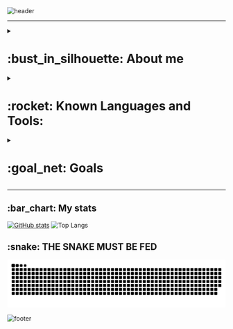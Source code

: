 <img src="https://capsule-render.vercel.app/api?type=waving&height=150&color=gradient&text=Welcome%20👋&section=header&reversal=false&textBg=false&fontColor=ffff&fontAlignY=30" alt="header"/>

******
<details closed>
<summary><h1> :bust_in_silhouette: About me </h1></summary>

<p>
My name is Joao Victor, i'm 17 years old and i'm from Brazil.

    - I like to play some games like Minecraft, Terraria, Factorio, Project Zomboid, Hollow Knight, Garry's Mod, and much more.
    - My favorite programming language is JS
    - My main OS is Linux
    > Specifically Arch Linux ❤️
</p>
</details>

<details closed>
<summary><h1> :rocket: Known Languages and Tools: </h1></summary>

<div>
        <img src="https://github.com/devicons/devicon/blob/master/icons/javascript/javascript-original.svg" title="Javascript" alt="Javascript" width="40" height="40"/>&nbsp;
        <img src="https://github.com/devicons/devicon/blob/master/icons/html5/html5-original.svg" title="HTML" alt="HTML" width="40" height="40"/>&nbsp;
        <img src="https://github.com/devicons/devicon/blob/master/icons/css3/css3-original.svg" title="CSS" alt="CSS" width="40" height="40"/>&nbsp;
</div>
</details>

<details closed>
  <summary><h1> :goal_net: Goals </h1></summary>

  <p>
  My goals as a coder
    
    - Learn the most i can possibly learn
    - Become an Senior Dev
    - Work at a big tech company
  </p>
</details>

******
<h2>:bar_chart: My stats</h2>

  [![GitHub stats](https://github-readme-stats.vercel.app/api?username=JoaoVictorCoder&show_icons=true&theme=dark&hide=prs)](https://github.com/JoaoVictorCoder/JoaoVictorCoder)
  ![Top Langs](https://github-readme-stats.vercel.app/api/top-langs/?username=JoaoVictorCoder&layout=compact&theme=dark)

<h2>:snake: THE SNAKE MUST BE FED</h2>

  ![Snake](https://raw.githubusercontent.com/JoaoVictorCoder/JoaoVictorCoder/output/github-contribution-grid-snake-dark.svg)

<img src="https://capsule-render.vercel.app/api?type=waving&height=100&color=gradient&section=footer" alt="footer"/>
